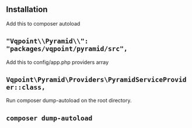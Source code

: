 ## Installation

Add this to composer autoload

## `"Vqpoint\\Pyramid\\": "packages/vqpoint/pyramid/src",`

Add this to config/app.php providers array

## `Vqpoint\Pyramid\Providers\PyramidServiceProvider::class,`

Run composer dump-autoload on the root directory.

## `composer dump-autoload`